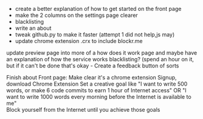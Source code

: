 - create a better explanation of how to get started on the front page
- make the 2 columns on the settings  page clearer
- blacklisting
- write an about
- tweak github.py to make it faster (attempt 1 did not help,js may) 
- update chrome extension .crx to include blockr.me



update preview page into more of a how does it work page and maybe have an explanation of how the service works 
blacklisting? (spend an hour on it, but if it can't be done that's okay - 
Create a feedback button of sorts

Finish about
Front page:
Make clear it's a chrome extension 
Signup, download Chrome Extension 
Set a creative goal like "I want to write 500 words, or make 6 code commits to earn 1 hour of Internet access" OR "I want to write 1000 words every morning before the Internet is available to me"  
Block yourself from the Internet until you achieve those goals 



